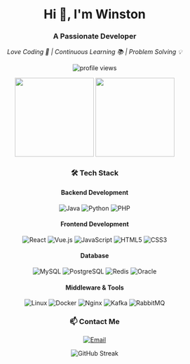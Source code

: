 <h1 align="center">Hi 👋, I'm Winston</h1>
<h3 align="center">A Passionate Developer</h3>

<!-- Personal Slogan -->
<p align="center">
  <em>Love Coding 🚀 | Continuous Learning 📚 | Problem Solving 💡</em>
</p>

<!-- Profile Views Counter -->
<p align="center">
  <img src="https://komarev.com/ghpvc/?username=WinstonSolutions&label=Profile%20Views&color=0e75b6&style=flat" alt="profile views" />
</p>

<!-- GitHub Stats -->
<div align="center">
  <img height="180em" src="https://github-readme-stats.vercel.app/api?username=WinstonSolutions&show_icons=true&theme=radical&include_all_commits=true&count_private=true"/>
  <img height="180em" src="https://github-readme-stats.vercel.app/api/top-langs/?username=WinstonSolutions&layout=compact&langs_count=7&theme=radical"/>
</div>

<!-- Tech Stack -->
<h3 align="center">🛠 Tech Stack</h3>

<h4 align="center">Backend Development</h4>
<p align="center">
  <img src="https://img.shields.io/badge/Java-ED8B00?style=for-the-badge&logo=java&logoColor=white" alt="Java"/>
  <img src="https://img.shields.io/badge/Python-3776AB?style=for-the-badge&logo=python&logoColor=white" alt="Python"/>
  <img src="https://img.shields.io/badge/PHP-777BB4?style=for-the-badge&logo=php&logoColor=white" alt="PHP"/>
</p>

<h4 align="center">Frontend Development</h4>
<p align="center">
  <img src="https://img.shields.io/badge/React-61DAFB?style=for-the-badge&logo=react&logoColor=white" alt="React">  
  <img src="https://img.shields.io/badge/Vue.js-35495E?style=for-the-badge&logo=vue.js&logoColor=4FC08D" alt="Vue.js"/>
  <img src="https://img.shields.io/badge/JavaScript-F7DF1E?style=for-the-badge&logo=javascript&logoColor=black" alt="JavaScript"/>
  <img src="https://img.shields.io/badge/HTML5-E34F26?style=for-the-badge&logo=html5&logoColor=white" alt="HTML5"/>
  <img src="https://img.shields.io/badge/CSS3-1572B6?style=for-the-badge&logo=css3&logoColor=white" alt="CSS3"/>
  
</p>

<h4 align="center">Database</h4>
<p align="center">
  <img src="https://img.shields.io/badge/MySQL-00000F?style=for-the-badge&logo=mysql&logoColor=white" alt="MySQL"/>
  <img src="https://img.shields.io/badge/PostgreSQL-316192?style=for-the-badge&logo=postgresql&logoColor=white" alt="PostgreSQL"/>
  <img src="https://img.shields.io/badge/Redis-DC382D?style=for-the-badge&logo=redis&logoColor=white" alt="Redis"/>
  <img src="https://img.shields.io/badge/Oracle-F80000?style=for-the-badge&logo=oracle&logoColor=white" alt="Oracle"/>
</p>

<h4 align="center">Middleware & Tools</h4>
<p align="center">
  <img src="https://img.shields.io/badge/Linux-FCC624?style=for-the-badge&logo=linux&logoColor=black" alt="Linux">
  <img src="https://img.shields.io/badge/Docker-2496ED?style=for-the-badge&logo=docker&logoColor=white" alt="Docker"/>
  <img src="https://img.shields.io/badge/Nginx-009639?style=for-the-badge&logo=nginx&logoColor=white" alt="Nginx"/>
  <img src="https://img.shields.io/badge/Apache_Kafka-231F20?style=for-the-badge&logo=apache-kafka&logoColor=white" alt="Kafka"/>
  <img src="https://img.shields.io/badge/RabbitMQ-FF6600?style=for-the-badge&logo=rabbitmq&logoColor=white" alt="RabbitMQ"/>
</p>

<!-- Contact Information -->
<h3 align="center">📫 Contact Me</h3>
<p align="center">
  <a href="mailto:winstonzhaotech@gmail.com">
    <img src="https://img.shields.io/badge/Email-D14836?style=for-the-badge&logo=gmail&logoColor=white" alt="Email"/>
  </a>
  <!-- Add other social media links here -->
</p>

<!-- Contribution Graph -->
<p align="center">
  <img src="https://github-readme-streak-stats.herokuapp.com/?user=WinstonSolutions&theme=radical" alt="GitHub Streak" />
</p>
